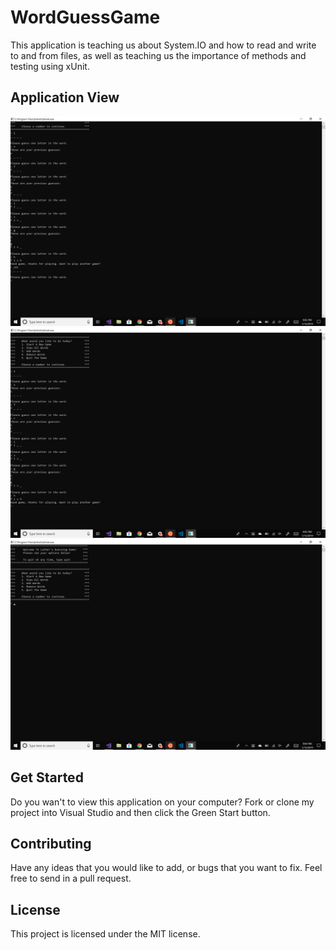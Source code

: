 # WordGuessGame
This application is teaching us about System.IO and how to read and write to and from files, as well as teaching us the importance of methods and testing using xUnit. 

## Application View
![pic1](assets/pic1.png)
![pic2](assets/pic2.png)
![pic3](assets/pic3.png)

## Get Started
Do you wan't to view this application on your computer? Fork or clone my project into Visual Studio and then click the Green Start button.

## Contributing
Have any ideas that you would like to add, or bugs that you want to fix. Feel free to send in a pull request.

## License
This project is licensed under the MIT license.
